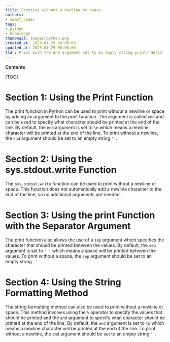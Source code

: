 ```yaml
---
title: Printing without a newline or space
authors:
- smart_coder
tags:
- python
- knowledge
thumbnail: images/python.png
created_at: 2023-01-29 00:00:00
updated_at: 2023-01-29 00:00:00
tldr: Print with the end argument set to an empty string print(`Hello`, end=``)
---
```


**Contents**

[TOC]

# Section 1: Using the Print Function

The print function in Python can be used to print without a newline or space by adding an argument to the print function. The argument is called `end` and can be used to specify what character should be printed at the end of the line. By default, the `end` argument is set to `\n` which means a newline character will be printed at the end of the line. To print without a newline, the `end` argument should be set to an empty string `''`.

# Section 2: Using the sys.stdout.write Function

The `sys.stdout.write` function can be used to print without a newline or space. This function does not automatically add a newline character to the end of the line, so no additional arguments are needed.

# Section 3: Using the print Function with the Separator Argument

The print function also allows the use of a `sep` argument which specifies the character that should be printed between the values. By default, the `sep` argument is set to `' '` which means a space will be printed between the values. To print without a space, the `sep` argument should be set to an empty string `''`.

# Section 4: Using the String Formatting Method

The string formatting method can also be used to print without a newline or space. This method involves using the `%` operator to specify the values that should be printed and the `end` argument to specify what character should be printed at the end of the line. By default, the `end` argument is set to `\n` which means a newline character will be printed at the end of the line. To print without a newline, the `end` argument should be set to an empty string `''`.
